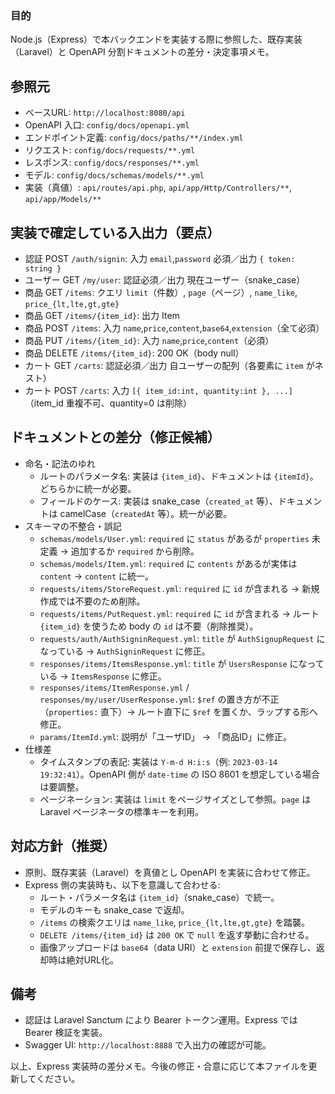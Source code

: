 ### 目的
Node.js（Express）で本バックエンドを実装する際に参照した、既存実装（Laravel）と OpenAPI 分割ドキュメントの差分・決定事項メモ。

## 参照元
- ベースURL: `http://localhost:8080/api`
- OpenAPI 入口: `config/docs/openapi.yml`
- エンドポイント定義: `config/docs/paths/**/index.yml`
- リクエスト: `config/docs/requests/**.yml`
- レスポンス: `config/docs/responses/**.yml`
- モデル: `config/docs/schemas/models/**.yml`
- 実装（真値）: `api/routes/api.php`, `api/app/Http/Controllers/**`, `api/app/Models/**`

## 実装で確定している入出力（要点）
- 認証 POST `/auth/signin`: 入力 `email`,`password` 必須／出力 `{ token: string }`
- ユーザー GET `/my/user`: 認証必須／出力 現在ユーザー（snake_case）
- 商品 GET `/items`: クエリ `limit`（件数）, `page`（ページ）, `name_like`, `price_{lt,lte,gt,gte}`
- 商品 GET `/items/{item_id}`: 出力 Item
- 商品 POST `/items`: 入力 `name`,`price`,`content`,`base64`,`extension`（全て必須）
- 商品 PUT `/items/{item_id}`: 入力 `name`,`price`,`content`（必須）
- 商品 DELETE `/items/{item_id}`: 200 OK（body null）
- カート GET `/carts`: 認証必須／出力 自ユーザーの配列（各要素に `item` がネスト）
- カート POST `/carts`: 入力 `[{ item_id:int, quantity:int }, ...]`（item_id 重複不可、quantity=0 は削除）

## ドキュメントとの差分（修正候補）
- 命名・記法のゆれ
  - ルートのパラメータ名: 実装は `{item_id}`、ドキュメントは `{itemId}`。どちらかに統一が必要。
  - フィールドのケース: 実装は snake_case（`created_at` 等）、ドキュメントは camelCase（`createdAt` 等）。統一が必要。
- スキーマの不整合・誤記
  - `schemas/models/User.yml`: `required` に `status` があるが `properties` 未定義 → 追加するか `required` から削除。
  - `schemas/models/Item.yml`: `required` に `contents` があるが実体は `content` → `content` に統一。
  - `requests/items/StoreRequest.yml`: `required` に `id` が含まれる → 新規作成では不要のため削除。
  - `requests/items/PutRequest.yml`: `required` に `id` が含まれる → ルート `{item_id}` を使うため body の `id` は不要（削除推奨）。
  - `requests/auth/AuthSigninRequest.yml`: `title` が `AuthSignupRequest` になっている → `AuthSigninRequest` に修正。
  - `responses/items/ItemsResponse.yml`: `title` が `UsersResponse` になっている → `ItemsResponse` に修正。
  - `responses/items/ItemResponse.yml` / `responses/my/user/UserResponse.yml`: `$ref` の置き方が不正（`properties:` 直下）→ ルート直下に `$ref` を置くか、ラップする形へ修正。
  - `params/ItemId.yml`: 説明が「ユーザID」 → 「商品ID」に修正。
- 仕様差
  - タイムスタンプの表記: 実装は `Y-m-d H:i:s`（例: `2023-03-14 19:32:41`）。OpenAPI 側が `date-time` の ISO 8601 を想定している場合は要調整。
  - ページネーション: 実装は `limit` をページサイズとして参照。`page` は Laravel ページネータの標準キーを利用。

## 対応方針（推奨）
- 原則、既存実装（Laravel）を真値とし OpenAPI を実装に合わせて修正。
- Express 側の実装時も、以下を意識して合わせる:
  - ルート・パラメータ名は `{item_id}`（snake_case）で統一。
  - モデルのキーも snake_case で返却。
  - `/items` の検索クエリは `name_like`, `price_{lt,lte,gt,gte}` を踏襲。
  - `DELETE /items/{item_id}` は `200 OK` で `null` を返す挙動に合わせる。
  - 画像アップロードは `base64`（data URI）と `extension` 前提で保存し、返却時は絶対URL化。

## 備考
- 認証は Laravel Sanctum により Bearer トークン運用。Express では Bearer 検証を実装。
- Swagger UI: `http://localhost:8888` で入出力の確認が可能。

以上、Express 実装時の差分メモ。今後の修正・合意に応じて本ファイルを更新してください。


